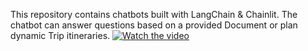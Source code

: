 This repository contains chatbots built with LangChain & Chainlit. The chatbot can answer questions based on a provided Document or plan dynamic Trip itineraries.
[![Watch the video](https://drive.google.com/file/d/1TIKcJaHmNoTtNP8-RZiXCA0RynyRXJgQ/view?usp=drive_link)](https://youtu.be/6xBEp7x8AyY)
